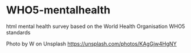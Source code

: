 # WHO5-mentalhealth
html mental health survey based on the World Health Organisation WHO5 standards


Photo by W on Unsplash
https://unsplash.com/photos/KAgGjw4HgNY